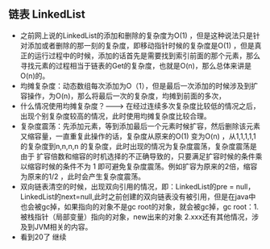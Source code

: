 ## 链表 LinkedList

- 之前网上说的LinkedList的添加和删除的复杂度为O(1) ，但是这种说法只是针对添加或者删除的那一刻的复杂度，即移动指针时候的复杂度是O(1) ，但是真正的运行过程中的时候，添加的话首先是需要找到索引前面的那个元素，那么寻找元素的过程相当于链表的Get的复杂度，也就是O(n)，那么总体来讲是O(n)的。
- 均摊复杂度：动态数组每次添加为O（1），但是最后一次添加的时候涉及到扩容操作，为O(n)，那么将最后一次的复杂度，均摊到前面的多次，
- 什么情况使用均摊复杂度？---> 在经过连续多次复杂度比较低的情况之后，出现个别复杂度较高的情况，此时使用均摊复杂度比较合理。
- 复杂度震荡：先添加元素，等到添加最后一个元素时候扩容，然后删除该元素又缩容量，一直重复此操作的话，复杂度从原来的O(1) 变为O(n) ，从1,1,1,1,1 的复杂度到n,n,n,n 的复杂度，此时出现的情况为复杂度震荡，复杂度震荡是由于 扩容倍数和缩容的时机选择的不正确导致的，只要满足扩容时候的条件乘以缩容时候的条件不为 1 即可避免复杂度震荡。例如扩容为原来的2倍，缩容为原来的1/2 ，此时会产生复杂度震荡。
- 双向链表清空的时候，出现双向引用的情况，即：LinkedList的pre = null，LinkedList的next=null,此时之前创建的双向链表没有被引用，但是在java中也会被gc掉，如果指向的对象不是gc root的对象，就会被gc掉，gc root：1.被栈指针（局部变量）指向的对象，new出来的对象 2.xxx还有其他情况，涉及到JVM相关的内容。
- 看到20了 继续